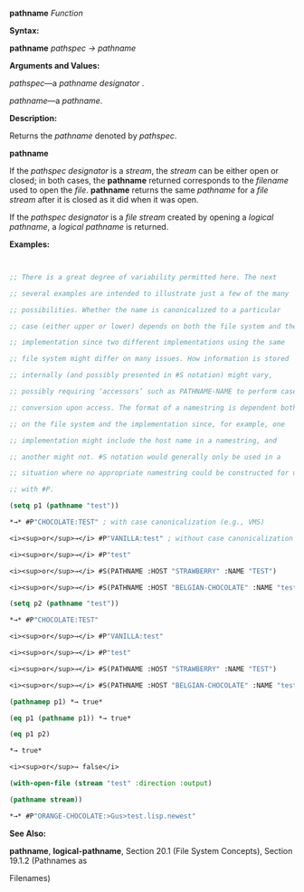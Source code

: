 **pathname** *Function* 



**Syntax:** 



**pathname** *pathspec → pathname* 



**Arguments and Values:** 



*pathspec*—a *pathname designator* . 



*pathname*—a *pathname*. 



**Description:** 



Returns the *pathname* denoted by *pathspec*. 







 



 



**pathname** 



If the *pathspec designator* is a *stream*, the *stream* can be either open or closed; in both cases, the **pathname** returned corresponds to the *filename* used to open the *file*. **pathname** returns the same *pathname* for a *file stream* after it is closed as it did when it was open. 



If the *pathspec designator* is a *file stream* created by opening a *logical pathname*, a *logical pathname* is returned. 



**Examples:**
```lisp
 

;; There is a great degree of variability permitted here. The next 

;; several examples are intended to illustrate just a few of the many 

;; possibilities. Whether the name is canonicalized to a particular 

;; case (either upper or lower) depends on both the file system and the 

;; implementation since two different implementations using the same 

;; file system might differ on many issues. How information is stored 

;; internally (and possibly presented in #S notation) might vary, 

;; possibly requiring ‘accessors’ such as PATHNAME-NAME to perform case 

;; conversion upon access. The format of a namestring is dependent both 

;; on the file system and the implementation since, for example, one 

;; implementation might include the host name in a namestring, and 

;; another might not. #S notation would generally only be used in a 

;; situation where no appropriate namestring could be constructed for use 

;; with #P. 

(setq p1 (pathname "test")) 

*→* #P"CHOCOLATE:TEST" ; with case canonicalization (e.g., VMS) 

<i><sup>or</sup>→</i> #P"VANILLA:test" ; without case canonicalization (e.g., Unix) 

<i><sup>or</sup>→</i> #P"test" 

<i><sup>or</sup>→</i> #S(PATHNAME :HOST "STRAWBERRY" :NAME "TEST") 

<i><sup>or</sup>→</i> #S(PATHNAME :HOST "BELGIAN-CHOCOLATE" :NAME "test") 

(setq p2 (pathname "test")) 

*→* #P"CHOCOLATE:TEST" 

<i><sup>or</sup>→</i> #P"VANILLA:test" 

<i><sup>or</sup>→</i> #P"test" 

<i><sup>or</sup>→</i> #S(PATHNAME :HOST "STRAWBERRY" :NAME "TEST") 

<i><sup>or</sup>→</i> #S(PATHNAME :HOST "BELGIAN-CHOCOLATE" :NAME "test") 

(pathnamep p1) *→ true* 

(eq p1 (pathname p1)) *→ true* 

(eq p1 p2) 

*→ true* 

<i><sup>or</sup>→ false</i> 

(with-open-file (stream "test" :direction :output) 

(pathname stream)) 

*→* #P"ORANGE-CHOCOLATE:>Gus>test.lisp.newest" 


```
**See Also:** 



**pathname**, **logical-pathname**, Section 20.1 (File System Concepts), Section 19.1.2 (Pathnames as 



 



 



Filenames) 



